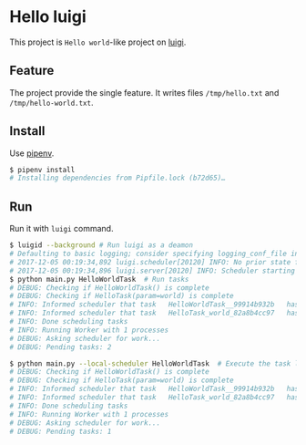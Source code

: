 # Hello luigi

This project is `Hello world`-like project on [luigi](https://github.com/spotify/luigi).

## Feature

The project provide the single feature. It writes files `/tmp/hello.txt` and `/tmp/hello-world.txt`.


## Install

Use [pipenv](https://github.com/kennethreitz/pipenv).

```bash
$ pipenv install
# Installing dependencies from Pipfile.lock (b72d65)…
```

## Run

Run it with `luigi` command.

```bash
$ luigid --background # Run luigi as a deamon
# Defaulting to basic logging; consider specifying logging_conf_file in luigi.cfg.
# 2017-12-05 00:19:34,892 luigi.scheduler[20120] INFO: No prior state file exists at /var/lib/luigi-server/state.pickle. Starting with empty state
# 2017-12-05 00:19:34,896 luigi.server[20120] INFO: Scheduler starting up
$ python main.py HelloWorldTask  # Run tasks
# DEBUG: Checking if HelloWorldTask() is complete
# DEBUG: Checking if HelloTask(param=world) is complete
# INFO: Informed scheduler that task   HelloWorldTask__99914b932b   has status   PENDING
# INFO: Informed scheduler that task   HelloTask_world_82a8b4cc97   has status   PENDING
# INFO: Done scheduling tasks
# INFO: Running Worker with 1 processes
# DEBUG: Asking scheduler for work...
# DEBUG: Pending tasks: 2
```

```bash
$ python main.py --local-scheduler HelloWorldTask  # Execute the task locally
# DEBUG: Checking if HelloWorldTask() is complete
# DEBUG: Checking if HelloTask(param=world) is complete
# INFO: Informed scheduler that task   HelloWorldTask__99914b932b   has status   PENDING
# INFO: Informed scheduler that task   HelloTask_world_82a8b4cc97   has status   DONE
# INFO: Done scheduling tasks
# INFO: Running Worker with 1 processes
# DEBUG: Asking scheduler for work...
# DEBUG: Pending tasks: 1
```
